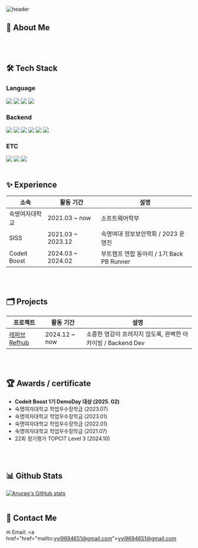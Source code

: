 <div>
  
  <!--Header-->
  ![header](https://capsule-render.vercel.app/api?type=waving&color=gradient&height=300&section=header&text=Minhee's%20GitHub)
  
</div>

<div>
  <!--Body-->
  
  ## 👀 About Me
  ####
  <br/>
  <br/>
  
  ## 🛠️ Tech Stack
  ### Language
  <!--C-->
  <img src="https://img.shields.io/badge/c-A8B9CC?style=for-the-badge&logo=c&logoColor=white">
  <!--Java-->
  <img src="https://img.shields.io/badge/java-007396?style=for-the-badge&logo=java&logoColor=white">
  <!--Python-->
  <img src="https://img.shields.io/badge/python-3776AB?style=for-the-badge&logo=python&logoColor=white">
  <!--JavaScript-->
  <img src="https://img.shields.io/badge/javascript-F7DF1E?style=for-the-badge&logo=javascript&logoColor=black">
  <br/>

  ### Backend
  <!--Node.js-->
  <img src="https://img.shields.io/badge/node.js-339933?style=for-the-badge&logo=Node.js&logoColor=white">
  <!--express-->
  <img src="https://img.shields.io/badge/express-000000?style=for-the-badge&logo=express&logoColor=white">
  <!--TypeScript-->
  <img src="https://img.shields.io/badge/typescript-3178C6?style=for-the-badge&logo=typescript&logoColor=white">
  <!--MySQL-->
  <img src="https://img.shields.io/badge/mysql-4479A1?style=for-the-badge&logo=mysql&logoColor=white">
  <!--MongoDB-->
  <img src="https://img.shields.io/badge/mongoDB-47A248?style=for-the-badge&logo=MongoDB&logoColor=white">
  <!--AWS-->
  <img src="https://img.shields.io/badge/aws-232F3E?style=for-the-badge&logo=amazonwebservices&logoColor=white">
  <br/>

  ### ETC
  <!--Github-->
  <img src="https://img.shields.io/badge/github-181717?style=for-the-badge&logo=github&logoColor=white">
  <!--Github Action-->
  <img src="https://img.shields.io/badge/githubactions-2088FF?style=for-the-badge&logo=githubactions&logoColor=white">
  <!--Figma-->
  <img src="https://img.shields.io/badge/figma-F24E1E?style=for-the-badge&logo=figma&logoColor=white">
  <br/>
  <br/>

  ## ✨ Experience
  |소속|활동 기간|설명|
  |------|---|---|
  |숙명여자대학교|2021.03 ~ now|소프트웨어학부|
  |SISS|2021.03 ~ 2023.12|숙명여대 정보보안학회 / 2023 운영진|
  |Codeit Boost|2024.03 ~ 2024.02|부트캠프 연합 동아리 / 1기 Back PB Runner|
  <br/>
  <br/>

  ## 🗂️ Projects
  |프로젝트|활동 기간|설명|
  |------|---|---|
  |<a href="https://github.com/KwakSsi38/RefHub_BE/blob/develop/README.md">레퍼브 Refhub</a>|2024.12 ~ now|소중한 영감이 흐려지지 않도록, 완벽한 아카이빙 / Backend Dev|
  <br/>
  <br/>

  ## 🏆 Awards / certificate
  - **Codeit Boost 1기 DemoDay 대상 (2025. 02)**
  - 숙명여자대학교 학업우수장학금 (2023.07)
  - 숙명여자대학교 학업우수장학금 (2023.01)
  - 숙명여자대학교 학업우수장학금 (2022.01)
  - 숙명여자대학교 학업우수장학금 (2021.07)
  - 22회 정기평가 TOPCIT Level 3 (2024.10)
  <br/>
  <br/>
  
  ## 📊 Github Stats
  [![Anurag's GitHub stats](https://github-readme-stats.vercel.app/api?username=KwakSsi38)](https://github.com/anuraghazra/github-readme-stats)
  <br/>
  <br/>

  ## 💬 Contact Me
  ✉ Email: <a href="href="mailto:yyj9694651@gmail.com">yyj9694651@gmail.com</a>
  <br/>
  
</div>

